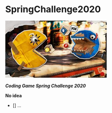 # SpringChallenge2020

![](picture/SC2020_HD.min.jpg)

***Coding Game Spring Challenge 2020***

**No idea**

- [] ...
